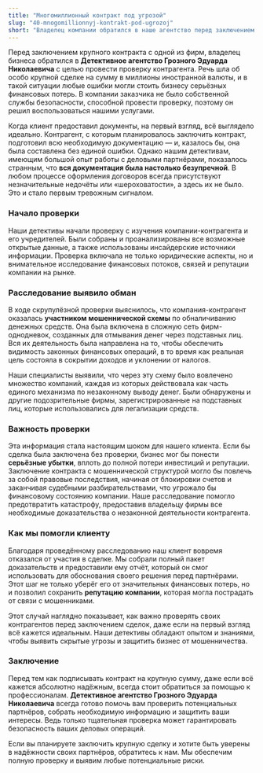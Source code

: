 ```yaml
---
title: "Многомиллионный контракт под угрозой"
slug: "40-mnogomillionnyj-kontrakt-pod-ugrozoj"
short: "Владелец компании обратился в наше агентство перед заключением многомиллионного контракта. Наши детективы обнаружили, что второй участник сделки был вовлечён в мошенническую схему. Мы помогли предотвратить серьёзные убытки..."
---
```


Перед заключением крупного контракта с одной из фирм, владелец бизнеса обратился в **Детективное агентство Грозного Эдуарда Николаевича** с целью провести проверку контрагента. Речь шла об особо крупной сделке на сумму в миллионы иностранной валюты, и в такой ситуации любые ошибки могли стоить бизнесу серьёзных финансовых потерь. В компании заказчика не было собственной службы безопасности, способной провести проверку, поэтому он решил воспользоваться нашими услугами.

Когда клиент предоставил документы, на первый взгляд, всё выглядело идеально. Контрагент, с которым планировалось заключить контракт, подготовил всю необходимую документацию — и, казалось бы, она была составлена без единой ошибки. Однако нашим детективам, имеющим большой опыт работы с деловыми партнёрами, показалось странным, что **вся документация была настолько безупречной**. В любом процессе оформления договоров всегда присутствуют незначительные недочёты или «шероховатости», а здесь их не было. Это и стало первым тревожным сигналом.

### Начало проверки

Наши детективы начали проверку с изучения компании-контрагента и его учредителей. Были собраны и проанализированы все возможные открытые данные, а также использованы инсайдерские источники информации. Проверка включала не только юридические аспекты, но и внимательное исследование финансовых потоков, связей и репутации компании на рынке.

### Расследование выявило обман

В ходе скрупулёзной проверки выяснилось, что компания-контрагент оказалась **участником мошеннической схемы** по обналичиванию денежных средств. Она была включена в сложную сеть фирм-однодневок, созданных для отмывания денег через подставных лиц. Вся их деятельность была направлена на то, чтобы обеспечить видимость законных финансовых операций, в то время как реальная цель состояла в сокрытии доходов и уклонении от налогов. 

Наши специалисты выявили, что через эту схему было вовлечено множество компаний, каждая из которых действовала как часть единого механизма по незаконному выводу денег. Были обнаружены и другие подозрительные фирмы, зарегистрированные на подставных лиц, которые использовались для легализации средств.

### Важность проверки

Эта информация стала настоящим шоком для нашего клиента. Если бы сделка была заключена без проверки, бизнес мог бы понести **серьёзные убытки**, вплоть до полной потери инвестиций и репутации. Заключение контракта с мошеннической структурой могло бы повлечь за собой правовые последствия, начиная от блокировки счетов и заканчивая судебными разбирательствами, что угрожало бы финансовому состоянию компании. Наше расследование помогло предотвратить катастрофу, предоставив владельцу фирмы все необходимые доказательства о незаконной деятельности контрагента.

### Как мы помогли клиенту

Благодаря проведённому расследованию наш клиент вовремя отказался от участия в сделке. Мы собрали полный пакет доказательств и предоставили ему отчёт, который он смог использовать для обоснования своего решения перед партнёрами. Этот шаг не только уберёг его от значительных финансовых потерь, но и позволил сохранить **репутацию компании**, которая могла пострадать от связи с мошенниками.

Этот случай наглядно показывает, как важно проверять своих контрагентов перед заключением сделок, даже если на первый взгляд всё кажется идеальным. Наши детективы обладают опытом и знаниями, чтобы выявить скрытые угрозы и защитить бизнес от мошенничества.

### Заключение

Перед тем как подписывать контракт на крупную сумму, даже если всё кажется абсолютно надёжным, всегда стоит обратиться за помощью к профессионалам. **Детективное агентство Грозного Эдуарда Николаевича** всегда готово помочь вам проверить потенциальных партнёров, собрать необходимую информацию и защитить ваши интересы. Ведь только тщательная проверка может гарантировать безопасность ваших деловых операций.

Если вы планируете заключить крупную сделку и хотите быть уверены в надёжности своих партнёров, обратитесь к нам. Мы обеспечим полную проверку и выявим любые потенциальные риски.

